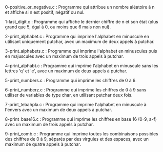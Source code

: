 0-positive_or_negative.c :
Programme qui attribue un nombre aléatoire à n et affiche si n est positif, négatif ou nul.

1-last_digit.c :
Programme qui affiche le dernier chiffre de n et son état (plus grand que 5, égal à 0, ou moins que 6 mais non nul).

2-print_alphabet.c :
Programme qui imprime l'alphabet en minuscule en utilisant uniquement putchar, avec un maximum de deux appels à putchar.

3-print_alphabets.c :
Programme qui imprime l'alphabet en minuscules puis en majuscules avec un maximum de trois appels à putchar.

4-print_alphabt.c :
Programme qui imprime l'alphabet en minuscule sans les lettres 'q' et 'e', avec un maximum de deux appels à putchar.

5-print_numbers.c :
Programme qui imprime les chiffres de 0 à 9.

6-print_numberz.c :
Programme qui imprime les chiffres de 0 à 9 sans utiliser de variables de type char, en utilisant putchar deux fois.

7-print_tebahpla.c :
Programme qui imprime l'alphabet en minuscule à l'envers avec un maximum de deux appels à putchar.

8-print_base16.c :
Programme qui imprime les chiffres en base 16 (0-9, a-f) avec un maximum de trois appels à putchar.

9-print_comb.c :
Programme qui imprime toutes les combinaisons possibles des chiffres de 0 à 9, séparés par des virgules et des espaces, avec un maximum de quatre appels à putchar.
